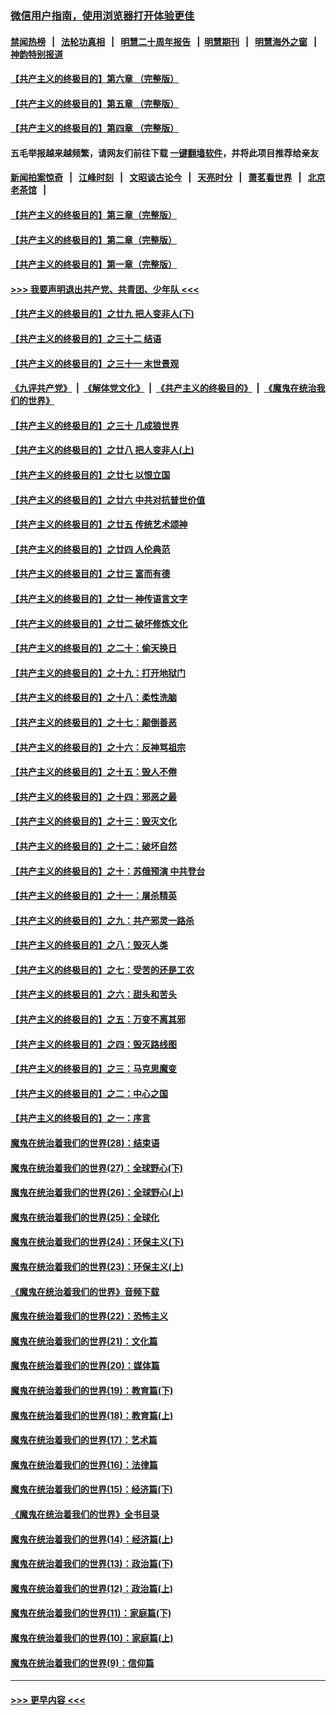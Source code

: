 ### [微信用户指南，使用浏览器打开体验更佳](https://github.com/gfw-breaker/banned-news1/blob/master/indexes/wechat-guide.md?t=0)
#### [禁闻热榜](热点新闻.md?t=0)  &nbsp;&nbsp;|&nbsp;&nbsp; [法轮功真相](https://github.com/gfw-breaker/truth/blob/master/README.md?t=0) &nbsp;&nbsp;|&nbsp;&nbsp; [明慧二十周年报告](https://github.com/gfw-breaker/mh-reports/blob/master/README.md?t=0) &nbsp;&nbsp;|&nbsp;&nbsp;[明慧期刊](https://github.com/gfw-breaker/mh-qikan) &nbsp;&nbsp;|&nbsp;&nbsp; [明慧海外之窗](https://github.com/gfw-breaker/mh-news/blob/master/README.md?t=0) &nbsp;&nbsp;|&nbsp;&nbsp; [神韵特别报道](https://github.com/gfw-breaker/mh-news/blob/master/shenyun.md?t=0)
#### [【共产主义的终极目的】第六章 （完整版）](../pages/nsc422/n11428913.md?t=02070133) 
#### [【共产主义的终极目的】第五章 （完整版）](../pages/nsc422/n11428912.md?t=02070133) 
#### [【共产主义的终极目的】第四章 （完整版）](../pages/nsc422/n11428907.md?t=02070133) 
#### 五毛举报越来越频繁，请网友们前往下载 [一键翻墙软件](https://github.com/gfw-breaker/ssr-accounts)，并将此项目推荐给亲友
#### [新闻拍案惊奇](https://github.com/gfw-breaker/banned-news1/blob/master/pages/link4.md) &nbsp;&nbsp;|&nbsp;&nbsp; [江峰时刻](https://github.com/gfw-breaker/banned-news1/blob/master/pages/link4.md) &nbsp;&nbsp;|&nbsp;&nbsp; [文昭谈古论今](https://github.com/gfw-breaker/banned-news1/blob/master/pages/link4.md) &nbsp;&nbsp;|&nbsp;&nbsp; [天亮时分](https://github.com/gfw-breaker/banned-news1/blob/master/pages/link4.md) &nbsp;&nbsp;|&nbsp;&nbsp; [萧茗看世界](https://github.com/gfw-breaker/banned-news1/blob/master/pages/link4.md) &nbsp;&nbsp;|&nbsp;&nbsp; [北京老茶馆](https://github.com/gfw-breaker/banned-news1/blob/master/pages/link4.md) &nbsp;&nbsp;|&nbsp;&nbsp; 
#### [【共产主义的终极目的】第三章（完整版）](../pages/nsc422/n11428848.md?t=02070133) 
#### [【共产主义的终极目的】第二章（完整版）](../pages/nsc422/n11428831.md?t=02070133) 
#### [【共产主义的终极目的】第一章（完整版）](../pages/nsc422/n11417651.md?t=02070133) 
#### [>>> 我要声明退出共产党、共青团、少年队 <<<](https://github.com/begood0513/goodnews/blob/master/quit/letter.md) 
#### [【共产主义的终极目的】之廿九 把人变非人(下)](../pages/nsc422/n11344140.md?t=02070133) 
#### [【共产主义的终极目的】之三十二 结语](../pages/nsc422/n11360535.md?t=02070133) 
#### [【共产主义的终极目的】之三十一 末世景观](../pages/nsc422/n11351129.md?t=02070133) 
#### [《九评共产党》](https://github.com/begood0513/9ping.md/blob/master/README.md) &nbsp;|&nbsp; [《解体党文化》](../../../../jtdwh.md/blob/master/README.md)  &nbsp;|&nbsp; [《共产主义的终极目的》](../../../../gczydzjmd.md/blob/master/README.md) &nbsp;|&nbsp; [《魔鬼在统治我们的世界》](../../../../mgztzwmdsj.md/blob/master/README.md) 
#### [【共产主义的终极目的】之三十 几成狼世界](../pages/nsc422/n11348280.md?t=02070133) 
#### [【共产主义的终极目的】之廿八 把人变非人(上)](../pages/nsc422/n11340492.md?t=02070133) 
#### [【共产主义的终极目的】之廿七 以恨立国](../pages/nsc422/n11336944.md?t=02070133) 
#### [【共产主义的终极目的】之廿六 中共对抗普世价值](../pages/nsc422/n11324785.md?t=02070133) 
#### [【共产主义的终极目的】之廿五 传统艺术颂神](../pages/nsc422/n11296396.md?t=02070133) 
#### [【共产主义的终极目的】之廿四 人伦典范](../pages/nsc422/n11296397.md?t=02070133) 
#### [【共产主义的终极目的】之廿三 富而有德](../pages/nsc422/n11283598.md?t=02070133) 
#### [【共产主义的终极目的】之廿一 神传语言文字](../pages/nsc422/n11263265.md?t=02070133) 
#### [【共产主义的终极目的】之廿二 破坏修炼文化](../pages/nsc422/n11245728.md?t=02070133) 
#### [【共产主义的终极目的】之二十：偷天换日](../pages/nsc422/n11238846.md?t=02070133) 
#### [【共产主义的终极目的】之十九：打开地狱门](../pages/nsc422/n11206376.md?t=02070133) 
#### [【共产主义的终极目的】之十八：柔性洗脑](../pages/nsc422/n11199994.md?t=02070133) 
#### [【共产主义的终极目的】之十七：颠倒善恶](../pages/nsc422/n11179782.md?t=02070133) 
#### [【共产主义的终极目的】之十六：反神骂祖宗](../pages/nsc422/n11166798.md?t=02070133) 
#### [【共产主义的终极目的】之十五：毁人不倦](../pages/nsc422/n11166792.md?t=02070133) 
#### [【共产主义的终极目的】之十四：邪恶之最](../pages/nsc422/n11150249.md?t=02070133) 
#### [【共产主义的终极目的】之十三：毁灭文化](../pages/nsc422/n11135227.md?t=02070133) 
#### [【共产主义的终极目的】之十二：破坏自然](../pages/nsc422/n11135214.md?t=02070133) 
#### [【共产主义的终极目的】之十：苏俄预演 中共登台](../pages/nsc422/n11118424.md?t=02070133) 
#### [【共产主义的终极目的】之十一：屠杀精英](../pages/nsc422/n11118442.md?t=02070133) 
#### [【共产主义的终极目的】之九：共产邪灵一路杀](../pages/nsc422/n11114139.md?t=02070133) 
#### [【共产主义的终极目的】之八：毁灭人类](../pages/nsc422/n11108503.md?t=02070133) 
#### [【共产主义的终极目的】之七：受苦的还是工农](../pages/nsc422/n11101809.md?t=02070133) 
#### [【共产主义的终极目的】之六：甜头和苦头](../pages/nsc422/n11096971.md?t=02070133) 
#### [【共产主义的终极目的】之五：万变不离其邪](../pages/nsc422/n11091285.md?t=02070133) 
#### [【共产主义的终极目的】之四：毁灭路线图](../pages/nsc422/n11086284.md?t=02070133) 
#### [【共产主义的终极目的】之三：马克思魔变](../pages/nsc422/n11061941.md?t=02070133) 
#### [【共产主义的终极目的】之二：中心之国](../pages/nsc422/n11047728.md?t=02070133) 
#### [【共产主义的终极目的】之一：序言](../pages/nsc422/n11086077.md?t=02070133) 
#### [魔鬼在统治着我们的世界(28)：结束语](../pages/nsc422/n10936246.md?t=02070133) 
#### [魔鬼在统治着我们的世界(27)：全球野心(下)](../pages/nsc422/n10928319.md?t=02070133) 
#### [魔鬼在统治着我们的世界(26)：全球野心(上)](../pages/nsc422/n10900318.md?t=02070133) 
#### [魔鬼在统治着我们的世界(25)：全球化](../pages/nsc422/n10788205.md?t=02070133) 
#### [魔鬼在统治着我们的世界(24)：环保主义(下)](../pages/nsc422/n10695307.md?t=02070133) 
#### [魔鬼在统治着我们的世界(23)：环保主义(上)](../pages/nsc422/n10688613.md?t=02070133) 
#### [《魔鬼在统治着我们的世界》音频下载](../pages/nsc422/n10635553.md?t=02070133) 
#### [魔鬼在统治着我们的世界(22)：恐怖主义](../pages/nsc422/n10614727.md?t=02070133) 
#### [魔鬼在统治着我们的世界(21)：文化篇](../pages/nsc422/n10597706.md?t=02070133) 
#### [魔鬼在统治着我们的世界(20)：媒体篇](../pages/nsc422/n10586579.md?t=02070133) 
#### [魔鬼在统治着我们的世界(19)：教育篇(下)](../pages/nsc422/n10564808.md?t=02070133) 
#### [魔鬼在统治着我们的世界(18)：教育篇(上)](../pages/nsc422/n10526970.md?t=02070133) 
#### [魔鬼在统治着我们的世界(17)：艺术篇](../pages/nsc422/n10499093.md?t=02070133) 
#### [魔鬼在统治着我们的世界(16)：法律篇](../pages/nsc422/n10485969.md?t=02070133) 
#### [魔鬼在统治着我们的世界(15)：经济篇(下)](../pages/nsc422/n10469975.md?t=02070133) 
#### [《魔鬼在统治着我们的世界》全书目录](../pages/nsc422/n10464261.md?t=02070133) 
#### [魔鬼在统治着我们的世界(14)：经济篇(上)](../pages/nsc422/n10457370.md?t=02070133) 
#### [魔鬼在统治着我们的世界(13)：政治篇(下)](../pages/nsc422/n10448270.md?t=02070133) 
#### [魔鬼在统治着我们的世界(12)：政治篇(上)](../pages/nsc422/n10444576.md?t=02070133) 
#### [魔鬼在统治着我们的世界(11)：家庭篇(下)](../pages/nsc422/n10440961.md?t=02070133) 
#### [魔鬼在统治着我们的世界(10)：家庭篇(上)](../pages/nsc422/n10435448.md?t=02070133) 
#### [魔鬼在统治着我们的世界(9)：信仰篇](../pages/nsc422/n10432159.md?t=02070133) 

----
#### [ >>> 更早内容 <<< ](../indexes/nsc422-earlier.md)
